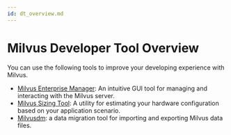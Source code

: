 ```yaml
---
id: dt_overview.md
---
```


# Milvus Developer Tool Overview


You can use the following tools to improve your developing experience with Milvus. 

- [Milvus Enterprise Manager](https://zilliz.com/products/em/): An intuitive GUI tool for managing and interacting with the Milvus server. 
- [Milvus Sizing Tool](https://zilliz.com/sizing-tool/): A utility for estimating your hardware configuration based on your application scenario. 
- [Milvusdm](https://www.zilliz.com/blog/Milvus-Data-Migration-Tool): a data migration tool for importing and exporting Milvus data files.

